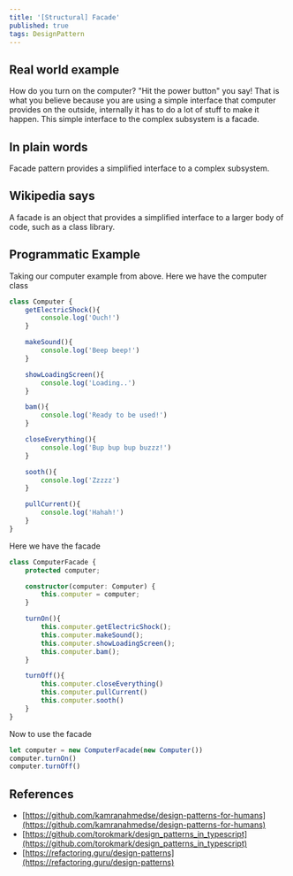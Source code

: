 ```yaml
---
title: '[Structural] Facade'
published: true
tags: DesignPattern
---
```


## Real world example

How do you turn on the computer? "Hit the power button" you say! That is what
you believe because you are using a simple interface that computer provides on
the outside, internally it has to do a lot of stuff to make it happen. This
simple interface to the complex subsystem is a facade.

## In plain words

Facade pattern provides a simplified interface to a complex subsystem.

## Wikipedia says

A facade is an object that provides a simplified interface to a larger body of
code, such as a class library.

## Programmatic Example

Taking our computer example from above. Here we have the computer class

```typescript
class Computer {
    getElectricShock(){
        console.log('Ouch!')
    }

    makeSound(){
        console.log('Beep beep!')
    }

    showLoadingScreen(){
        console.log('Loading..')
    }

    bam(){
        console.log('Ready to be used!')
    }

    closeEverything(){
        console.log('Bup bup bup buzzz!')
    }

    sooth(){
        console.log('Zzzzz')
    }

    pullCurrent(){
        console.log('Hahah!')
    }
}
```

Here we have the facade

```typescript
class ComputerFacade {
    protected computer;

    constructor(computer: Computer) {
        this.computer = computer;
    }

    turnOn(){
        this.computer.getElectricShock();
        this.computer.makeSound();
        this.computer.showLoadingScreen();
        this.computer.bam();
    }

    turnOff(){
        this.computer.closeEverything()
        this.computer.pullCurrent()
        this.computer.sooth()
    }
}
```

Now to use the facade

```typescript
let computer = new ComputerFacade(new Computer())
computer.turnOn()
computer.turnOff()
```

## References

- [https://github.com/kamranahmedse/design-patterns-for-humans](https://github.com/kamranahmedse/design-patterns-for-humans)
- [https://github.com/torokmark/design_patterns_in_typescript](https://github.com/torokmark/design_patterns_in_typescript)
- [https://refactoring.guru/design-patterns](https://refactoring.guru/design-patterns)